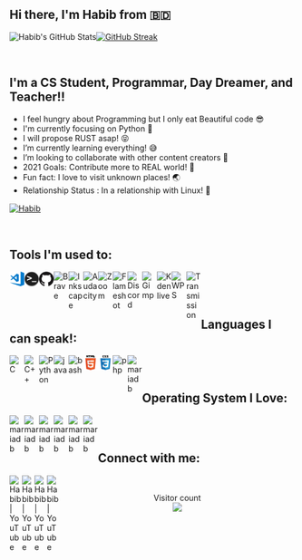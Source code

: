 ## Hi there, I'm Habib from :bangladesh:
<p>
<img align="left" alt="Habib's GitHub Stats" src="https://github-readme-stats-delta-three-47.vercel.app/api?username=Habibu-R-ahman&show_icons=true&hide_border=false&theme=vue" />
</p>

[![GitHub Streak](https://github-readme-streak-stats.herokuapp.com/?user=Habibu-R-ahman&theme=vue&border=true)](https://github.com/DenverCoder1/github-readme-streak-stats)

<br />

## I'm a CS Student, Programmar, Day Dreamer, and Teacher!!
  
- I feel hungry about Programming but I only eat Beautiful code :sunglasses: </li>
- I'm currently focusing on Python :snake:
- I will propose RUST asap! :stuck_out_tongue_closed_eyes:
- I’m currently learning everything! :sweat_smile:
- I’m looking to collaborate with other content creators :handshake:
- 2021 Goals: Contribute more to REAL world! :pray:
- Fun fact: I love to visit unknown places! :earth_asia:
- Relationship Status : In a relationship with Linux! :penguin:

[<img align="center" alt="Habib" width="310px" src="https://github-readme-stats-delta-three-47.vercel.app/api/top-langs/?username=Habibu-R-ahman&theme=vue&langs_count=7" />][li]

<br />

## Tools I'm used to:

<img align="left" alt="Visual Studio Code" width="26px" src="https://raw.githubusercontent.com/github/explore/80688e429a7d4ef2fca1e82350fe8e3517d3494d/topics/visual-studio-code/visual-studio-code.png" />

<img align="left" alt="Terminal" width="26px" src="https://raw.githubusercontent.com/github/explore/80688e429a7d4ef2fca1e82350fe8e3517d3494d/topics/terminal/terminal.png" />

<img align="left" alt="GitHub" width="26px" src="https://raw.githubusercontent.com/github/explore/78df643247d429f6cc873026c0622819ad797942/topics/github/github.png" />

<img align="left" alt="Brave" width="26px" src="https://raw.githubusercontent.com/brave/brave-browser/master/docs/source/_static/product_logo_32.png" />

<img align="left" alt="Inkscape" width="26px" src="https://raw.githubusercontent.com/Habibu-R-ahman/Habibu-R-ahman/master/src/inkscape.png" />

<img align="left" alt="Audacity" width="26px" src="https://raw.githubusercontent.com/Habibu-R-ahman/Habibu-R-ahman/master/src/audacity.png" />

<img align="left" alt="Zoom" width="26px" src="https://raw.githubusercontent.com/Habibu-R-ahman/Habibu-R-ahman/master/src/Zoom.png" />

<img align="left" alt="Flameshot" width="26px" src="https://raw.githubusercontent.com/Habibu-R-ahman/Habibu-R-ahman/master/src/flameshot.png" />

<img align="left" alt="Discord" width="26px" src="https://raw.githubusercontent.com/Habibu-R-ahman/Habibu-R-ahman/master/src/discord.png" />

<img align="left" alt="Gimp" width="26px" src="https://raw.githubusercontent.com/Habibu-R-ahman/Habibu-R-ahman/master/src/GIMP.png" />

<img align="left" alt="Kdenlive" width="26px" src="https://raw.githubusercontent.com/Habibu-R-ahman/Habibu-R-ahman/master/src/kdenlive.png" />

<img align="left" alt="WPS" width="26px" src="https://raw.githubusercontent.com/Habibu-R-ahman/Habibu-R-ahman/master/src/WPS.png" />

<img align="left" alt="Transmission" width="26px" src="https://raw.githubusercontent.com/Habibu-R-ahman/Habibu-R-ahman/master/src/Transmission.png" />


<br />
<br />
<br />

## Languages I can speak!: 

<img align="left" alt="C" width="26px" src="https://raw.githubusercontent.com/Habibu-R-ahman/Habibu-R-ahman/master/src/C.webp" />

<img align="left" alt="C++" width="26px" src="https://raw.githubusercontent.com/Habibu-R-ahman/Habibu-R-ahman/master/src/c%2B%2B.png" />

<img align="left" alt="Python" width="26px" src="https://raw.githubusercontent.com/Habibu-R-ahman/Habibu-R-ahman/master/src/python.webp" />

<img align="left" alt="java" width="26px" src="https://raw.githubusercontent.com/Habibu-R-ahman/Habibu-R-ahman/master/src/java.png" />

<img align="left" alt="bash" width="26px" src="https://raw.githubusercontent.com/Habibu-R-ahman/Habibu-R-ahman/master/src/bash.png" />

<img align="left" alt="HTML5" width="26px" src="https://raw.githubusercontent.com/github/explore/80688e429a7d4ef2fca1e82350fe8e3517d3494d/topics/html/html.png" />

<img align="left" alt="CSS3" width="26px" src="https://raw.githubusercontent.com/github/explore/80688e429a7d4ef2fca1e82350fe8e3517d3494d/topics/css/css.png" />

<img align="left" alt="php" width="26px" src="https://raw.githubusercontent.com/Habibu-R-ahman/Habibu-R-ahman/master/src/php.png" />

<img align="left" alt="mariadb" width="26px" src="https://raw.githubusercontent.com/Habibu-R-ahman/Habibu-R-ahman/master/src/mariadb.png" />


<br />
<br />


## Operating System I Love: 

<img align="left" alt="mariadb" width="26px" src="https://raw.githubusercontent.com/Habibu-R-ahman/Habibu-R-ahman/master/src/Debian.png" />

<img align="left" alt="mariadb" width="26px" src="https://raw.githubusercontent.com/Habibu-R-ahman/Habibu-R-ahman/master/src/Parrot_Logo.png" />

<img align="left" alt="mariadb" width="26px" src="https://raw.githubusercontent.com/Habibu-R-ahman/Habibu-R-ahman/master/src/Ubuntu.png" />

<img align="left" alt="mariadb" width="26px" src="https://raw.githubusercontent.com/Habibu-R-ahman/Habibu-R-ahman/master/src/kali-linux.png" />

<img align="left" alt="mariadb" width="26px" src="https://raw.githubusercontent.com/Habibu-R-ahman/Habibu-R-ahman/master/src/kde.png" />

<img align="left" alt="mariadb" width="26px" src="https://raw.githubusercontent.com/Habibu-R-ahman/Habibu-R-ahman/master/src/windows_7.png" />


<br />
<br />


## Connect with me:

[<img align="left" alt="Habib | YouTube" width="22px" src="https://cdn.jsdelivr.net/npm/simple-icons@v3/icons/facebook.svg" />][facebook]
[<img align="left" alt="Habib | YouTube" width="22px" src="https://cdn.jsdelivr.net/npm/simple-icons@v3/icons/gmail.svg" />][gmail]
[<img align="left" alt="Habib | YouTube" width="22px" src="https://cdn.jsdelivr.net/npm/simple-icons@3.13.0/icons/askfm.svg" />][ask]
[<img align="left" alt="Habib | YouTube" width="22px" src="https://cdn.jsdelivr.net/npm/simple-icons@3.13.0/icons/telegram.svg" />][telegram]

<br />

[facebook]: https://fb.com/00habib00
[gmail]: mailto:anuhimel@gmail.com
[ask]: https://ask.fm/anuhimel
[telegram]: https://t.me/b1ack_c0de
[li]: https://github.com/Habibu-R-ahman

<p align="center">
  Visitor count<br>
  <img src="https://profile-counter.glitch.me/Habibu-R-ahman/count.svg" />
  
</p>

